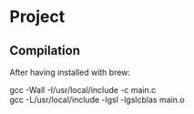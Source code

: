 # Project

## Compilation ##
After having installed with brew:

gcc -Wall -I/usr/local/include -c main.c  
gcc -L/usr/local/include -lgsl -lgslcblas main.o
